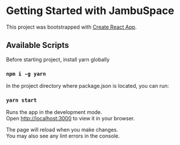 # Getting Started with JambuSpace

This project was bootstrapped with [Create React App](https://github.com/facebook/create-react-app).

## Available Scripts

Before starting project, install yarn globally

### `npm i -g yarn`

In the project directory where package.json is located, you can run:

### `yarn start`

Runs the app in the development mode.\
Open [http://localhost:3000](http://localhost:3000) to view it in your browser.

The page will reload when you make changes.\
You may also see any lint errors in the console.
